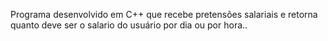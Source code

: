 Programa desenvolvido em C++ que recebe pretensões salariais e retorna quanto deve ser o salario do usuário por dia ou por hora..
